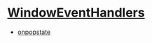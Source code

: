 # [WindowEventHandlers](https://developer.mozilla.org/en-US/docs/Web/API/WindowEventHandlers)

- [onpopstate](https://developer.mozilla.org/en-US/docs/Web/API/WindowEventHandlers/onpopstate)